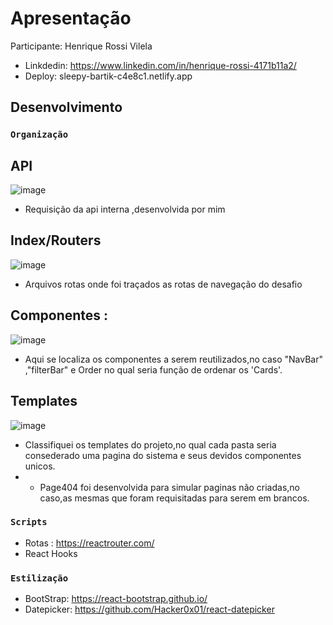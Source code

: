 # Apresentação

Participante: Henrique Rossi Vilela <br />
- Linkdedin: https://www.linkedin.com/in/henrique-rossi-4171b11a2/ <br />
- Deploy: sleepy-bartik-c4e8c1.netlify.app <br />


## Desenvolvimento
### `Organização`
## API
![image](https://user-images.githubusercontent.com/62766483/116944135-42e8a680-ac4b-11eb-807e-112cb93ddaee.png)
- Requisição da api interna ,desenvolvida por mim

## Index/Routers <br />

![image](https://user-images.githubusercontent.com/62766483/116942925-e84e4b00-ac48-11eb-8675-828749a66b54.png)<br />
- Arquivos rotas onde foi traçados as rotas de navegação do desafio

## Componentes :
![image](https://user-images.githubusercontent.com/62766483/116942447-fe0f4080-ac47-11eb-8f1a-765a5cc342d5.png) <br />
- Aqui se localiza os componentes a serem reutilizados,no caso "NavBar" ,"filterBar" e Order no qual seria função de ordenar os 'Cards'.

## Templates 
![image](https://user-images.githubusercontent.com/62766483/116942750-93aad000-ac48-11eb-82db-e009b7f6e410.png) <br />
- Classifiquei os templates do projeto,no qual  cada pasta seria consederado uma pagina do sistema e seus devidos componentes unicos.
- * Page404 foi desenvolvida para simular  paginas não criadas,no caso,as mesmas que foram requisitadas para serem em brancos.

### `Scripts`
- Rotas : https://reactrouter.com/
- React Hooks
### `Estilização`

- BootStrap:  https://react-bootstrap.github.io/<br />
- Datepicker: https://github.com/Hacker0x01/react-datepicker<br />
